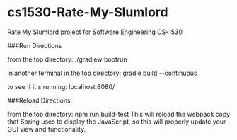 # cs1530-Rate-My-Slumlord
Rate My Slumlord project for Software Engineering CS-1530

###Run Directions

from the top directory: 
./gradlew bootrun

in another terminal in the top directory:
gradle build --continuous

to see if it's running:
localhost:8080/

###Reload Directions

from the top directory:
npm run build-test
This will reload the webpack copy that Spring uses to display the JavaScript, so this will properly update your GUI view and functionality.
